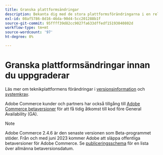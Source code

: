 ```yaml
---
title: Granska plattformsändringar
description: Bekanta dig med de stora plattformsförändringarna i en release när du ska uppgradera ditt Adobe Commerce-projekt.
exl-id: 08af5786-8d16-46da-90d4-5cc201288b1f
source-git-commit: 95ffff39d82cc9027fa633dffedf15193040802d
workflow-type: tm+mt
source-wordcount: '97'
ht-degree: 0%

---
```


# Granska plattformsändringar innan du uppgraderar

Läs mer om teknikplattformens förändringar i [versionsinformation](../../release/release-notes/overview.md) och [systemkrav](../../installation/system-requirements.md).

Adobe Commerce kunder och partners har också tillgång till [Adobe Commerce betaversioner](../../release/beta.md) för att få tidig åtkomst till kod före General Availability (GA).

>[!NOTE]
>
>Adobe Commerce 2.4.6 är den senaste versionen som Beta-programmet stöder. Från och med juni 2023 kommer Adobe att släppa offentliga betaversioner för Adobe Commerce. Se [publiceringsschema](../../release/schedule.md) för en lista över allmänna betaversionsdatum.
